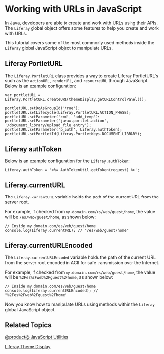 # Working with URLs in JavaScript [](id=working-with-urls-in-javascript)

In Java, developers are able to create and work with URLs using their APIs. The 
`Liferay` global object offers some features to help you create and work with 
URLs.

This tutorial covers some of the most commonly used methods inside the 
`Liferay` global JavaScript object to manipulate URLs.

## Liferay PortletURL [](id=liferay-portlet-url)

The `Liferay.PortletURL` class provides a way to create Liferay PortletURL's 
such as the `actionURL`, `renderURL`, and `resourceURL` through JavaScript.
Below is an example configuration:

    var portletURL = Liferay.PortletURL.createURL(themeDisplay.getURLControlPanel());
    
    portletURL.setDoAsGroupId('true');
    portletURL.setLifecycle(Liferay.PortletURL.ACTION_PHASE);
    portletURL.setParameter('cmd', 'add_temp');
    portletURL.setParameter('javax.portlet.action', '/document_library/upload_file_entry');
    portletURL.setParameter('p_auth', Liferay.authToken);
    portletURL.setPortletId(Liferay.PortletKeys.DOCUMENT_LIBRARY);

## Liferay authToken [](id=liferay-auth-token)

Below is an example configuration for the `Liferay.authToken`:

    Liferay.authToken = '<%= AuthTokenUtil.getToken(request) %>';

## Liferay.currentURL [](id=liferay-current-url)

The `Liferay.currentURL` variable holds the path of the current URL from the 
server root.

For example, if checked from `my.domain.com/es/web/guest/home`, the value will 
be `/es/web/guest/home`, as shown below:

    // Inside my.domain.com/es/web/guest/home
    console.log(Liferay.currentURL); // "/es/web/guest/home"

## Liferay.currentURLEncoded [](id=liferay-current-url-encoded)

The `Liferay.currentURLEncoded` variable holds the path of the current URL from 
the server root encoded in ACII for safe transmission over the Internet.

For example, if checked from `my.domain.com/es/web/guest/home`, the value will 
be `%2Fes%2Fweb%2Fguest%2Fhome`, as shown below:

    // Inside my.domain.com/es/web/guest/home
    console.log(Liferay.currentURLEncoded); // "%2Fes%2Fweb%2Fguest%2Fhome"
    
Now you know how to manipulate URLs using methods within the `Liferay` global 
JavaScript object.

## Related Topics

[@product@ JavaScript Utilities](https://dev.liferay.com/develop/tutorials/-/knowledge_base/7-0/javascript-utilities)

[Liferay Theme Display](https://dev.liferay.com/develop/tutorials/-/knowledge_base/7-0/liferay-themedisplay)